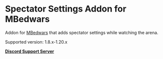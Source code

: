 # Spectator Settings Addon for MBedwars

Addon for [MBedwars](https://mbedwars.com/product/marcelys-bedwars) that adds spectator settings while watching the arena.


Supported version: 1.8.x-1.20.x


**[Discord Support Server](https://discord.gg/P9WjbNyVFH)**